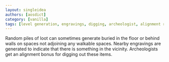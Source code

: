 ```yaml
---
layout: singleidea
authors: [aosdict]
category: [vanilla]
tags: [level generation, engravings, digging, archeologist, alignment record]
---
```

Random piles of loot can sometimes generate buried in the floor or behind walls on spaces not adjoining any walkable spaces. Nearby engravings are generated to indicate that there is something in the vicinity. Archeologists get an alignment bonus for digging out these items.
